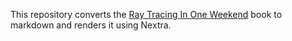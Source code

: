 This repository converts the [Ray Tracing In One Weekend](https://github.com/RayTracing/raytracing.github.io) book to markdown and renders it using Nextra.
